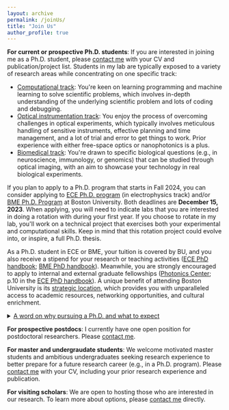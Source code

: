 ```yaml
---
layout: archive
permalink: /joinUs/
title: "Join Us"
author_profile: true
---
```


<b>For current or prospective Ph.D. students</b>: If you are interested in joining me as a Ph.D. student, please [contact me](/contact/) with your CV and publication/project list. Students in my lab are typically exposed to a variety of research areas while concentrating on one specific track:

* <u>Computational track</u>: You're keen on learning programming and machine learning to solve scientific problems, which involves in-depth understanding of the underlying scientific problem and lots of coding and debugging. 
* <u>Optical instrumentation track</u>: You enjoy the process of overcoming challenges in optical experiments, which typically involves meticulous handling of sensitive instruments, effective planning and time management, and a lot of trial and error to get things to work. Prior experience with either free-space optics or nanophotonics is a plus.
* <u>Biomedical track</u>: You're drawn to specific biological questions (e.g., in neuroscience, immunology, or genomics) that can be studied through optical imaging, with an aim to showcase your technology in real biological experiments. 

If you plan to apply to a Ph.D. program that starts in Fall 2024, you can consider applying to [ECE Ph.D. program](https://www.bu.edu/eng/academics/explore-degree-programs/phd-in-electrical-engineering/) (in electrophysics track) and/or [BME Ph.D. Program](https://www.bu.edu/eng/academics/explore-degree-programs/phd-in-biomedical-engineering/) at Boston University. Both deadlines are <b>December 15, 2023</b>. When applying, you will need to indicate labs that you are interested in doing a rotation with during your first year. If you choose to rotate in my lab, you'll work on a technical project that exercises both your experimental and computational skills. Keep in mind that this rotation project could evolve into, or inspire, a full Ph.D. thesis.

As a Ph.D. student in ECE or BME, your tuition is covered by BU, and you also receive a stipend for your research or teaching activities ([ECE PhD handbook](https://www.bu.edu/eng/files/2022/09/ECE.PhD_.Handbook.pdf); [BME PhD handbook](https://www.bu.edu/eng/files/2023/10/BME-PhD-Handbook-Fall-2023.pdf)). Meanwhile, you are strongly encouraged to apply to internal and external graduate fellowships ([Photonics Center](https://www.bu.edu/photonics/prt/benefits-of-a-photonics-center-phd-trainee/); p.10 in the [ECE PhD handbook](https://www.bu.edu/eng/files/2022/09/ECE.PhD_.Handbook.pdf)). A unique benefit of attending Boston University is its [strategic location](/contact/), which provides you with unparalleled access to academic resources, networking opportunities, and cultural enrichment.

<details>
  <summary> <u>A word on why pursuing a Ph.D. and what to expect</u></summary>

  A proper motivation for getting a Ph.D. degree is to develop one's scholarship as an independent researcher, a quality that is required for academic positions and certain kinds of industry positions. A time-tested way to accomplish this goal is through conducting an original study under tailored guidance. A Ph.D. thesis typically aims to address questions that can result in surprising discoveries, and its success relies on close collaboration between the student, the advisor, and other colleagues. You will likely maximize your gain through this journey if some of the followings describe you:
  <ol>
  <li>Scientific motivation: You are intrigued by a certain class of scientific problems and have the desire to create your own artifact (methods, discoveries, invention, or theory). </li>
  <li>Research instinct: You understand the open-ended nature of research, and are willing to master the art of navigating uncertainties, using literature, discussion, and independent thinking as your guide.</li>
  <li>Input skills: You enjoy keeping up with the latest research trends in your field by consistently browsing papers and attending relevant talks.</li>
  <li>Output skills: You wish to develop writing and presentation skills to effectively communicate your findings and ideas to the scientific community and the broader audience. </li>
  <li>Teamwork skills: You thrive in a collaborative environment, valuing knowledge-sharing, learning from feedback (from peers, superiors, and subordinates alike), and close collaborations with colleagues to achieve objectives that might be challenging to tackle solo.</li>
  </ol>  
</details>

<b>For prospective postdocs</b>: I currently have one open position for postdoctoral researchers. Please [contact me](/contact/).

<b>For master and undergraudate students</b>: We welcome motivated master students and ambitious undergraduates seeking research experience to better prepare for a future research career (e.g., in a Ph.D. program). Please [contact me](/contact/) with your CV, including your prior research experience and publication.

<b>For visiting scholars</b>: We are open to hosting those who are interested in our research. To learn more about options, please [contact me](/contact/) directly.